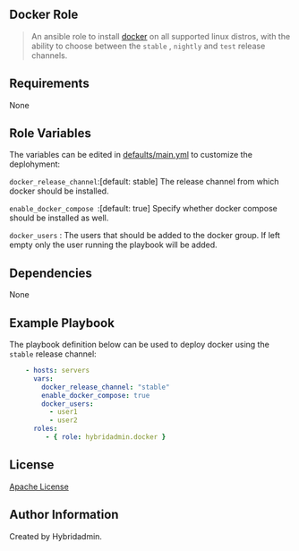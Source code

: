 ## Docker Role

> An ansible role to install [docker](https://docs.docker.com/engine/install/) on all supported linux distros, with the ability to choose between the `stable` , `nightly` and `test` release channels.


## Requirements

None


## Role Variables

The variables can be edited in [defaults/main.yml](defaults/main.yml) to customize the deplohyment:

`docker_release_channel`:[default: stable] The release channel from which docker should be installed.

`enable_docker_compose `:[default: true] Specify whether docker compose should be installed as well.

`docker_users` : The users that should be added to the docker group. If left empty only the user running the playbook will be added.


## Dependencies

None

## Example Playbook

The playbook definition below can be used to deploy docker using the `stable` release channel:

```yaml
    - hosts: servers
      vars:
        docker_release_channel: "stable"
        enable_docker_compose: true
        docker_users:
          - user1
          - user2
      roles:
         - { role: hybridadmin.docker }
```

## License

[Apache License](./LICENSE)


## Author Information

Created by Hybridadmin.
